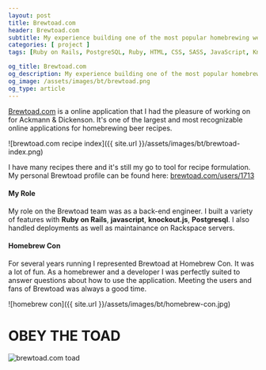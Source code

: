 ```yaml
---
layout: post
title: Brewtoad.com
header: Brewtoad.com
subtitle: My experience building one of the most popular homebrewing websites on the web
categories: [ project ]
tags: [Ruby on Rails, PostgreSQL, Ruby, HTML, CSS, SASS, JavaScript, Knockout.js, Rackspace, Ubuntu]

og_title: Brewtoad.com
og_description: My experience building one of the most popular homebrewing websites on the web.
og_image: /assets/images/bt/brewtoad.png
og_type: article
---
```


[Brewtoad.com](https://www.brewtoad.com/) is a online application that I had the
pleasure of working on for Ackmann & Dickenson.
It's one of the largest and most recognizable online applications for
homebrewing beer recipes.

![brewtoad.com recipe index]({{ site.url }}/assets/images/bt/brewtoad-index.png)

I have many recipes there and it's still my go to tool for recipe formulation.
My personal Brewtoad profile can be found here:
[brewtoad.com/users/1713](https://www.brewtoad.com/users/1713)

#### My Role
My role on the Brewtoad team was as a back-end engineer. I built a variety of features with **Ruby on Rails**, **javascript**, **knockout.js**, **Postgresql**. I also handled deployments as well as maintainance on Rackspace servers.

#### Homebrew Con

For several years running I represented Brewtoad at Homebrew Con. It was a lot of fun. As a homebrewer and a developer I was perfectly suited to answer questions about how to use the application. Meeting the users and fans of Brewtoad was always a good time.

![homebrew con]({{ site.url }}/assets/images/bt/homebrew-con.jpg)

<h1>OBEY THE TOAD</h1>

<img
  class="block-center"
  src="{{ site.url }}/assets/images/bt/brewtoad.png"
  alt="brewtoad.com toad">
